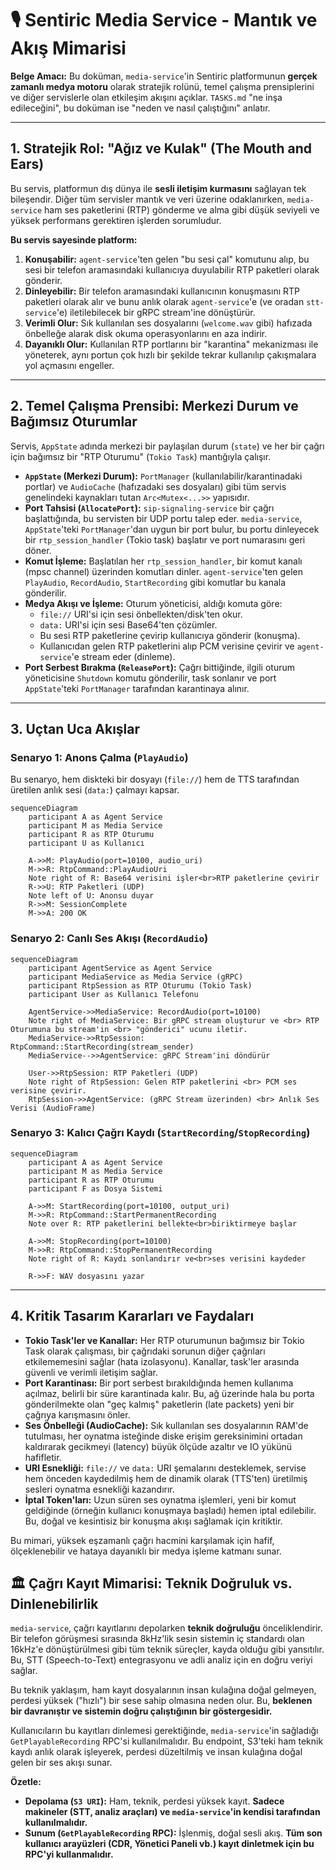 # 🎙️ Sentiric Media Service - Mantık ve Akış Mimarisi

**Belge Amacı:** Bu doküman, `media-service`'in Sentiric platformunun **gerçek zamanlı medya motoru** olarak stratejik rolünü, temel çalışma prensiplerini ve diğer servislerle olan etkileşim akışını açıklar. `TASKS.md` "ne inşa edileceğini", bu doküman ise "neden ve nasıl çalıştığını" anlatır.

---

## 1. Stratejik Rol: "Ağız ve Kulak" (The Mouth and Ears)

Bu servis, platformun dış dünya ile **sesli iletişim kurmasını** sağlayan tek bileşendir. Diğer tüm servisler mantık ve veri üzerine odaklanırken, `media-service` ham ses paketlerini (RTP) gönderme ve alma gibi düşük seviyeli ve yüksek performans gerektiren işlerden sorumludur.

**Bu servis sayesinde platform:**
1.  **Konuşabilir:** `agent-service`'ten gelen "bu sesi çal" komutunu alıp, bu sesi bir telefon aramasındaki kullanıcıya duyulabilir RTP paketleri olarak gönderir.
2.  **Dinleyebilir:** Bir telefon aramasındaki kullanıcının konuşmasını RTP paketleri olarak alır ve bunu anlık olarak `agent-service`'e (ve oradan `stt-service`'e) iletilebilecek bir gRPC stream'ine dönüştürür.
3.  **Verimli Olur:** Sık kullanılan ses dosyalarını (`welcome.wav` gibi) hafızada önbelleğe alarak disk okuma operasyonlarını en aza indirir.
4.  **Dayanıklı Olur:** Kullanılan RTP portlarını bir "karantina" mekanizması ile yöneterek, aynı portun çok hızlı bir şekilde tekrar kullanılıp çakışmalara yol açmasını engeller.

---

## 2. Temel Çalışma Prensibi: Merkezi Durum ve Bağımsız Oturumlar

Servis, `AppState` adında merkezi bir paylaşılan durum (`state`) ve her bir çağrı için bağımsız bir "RTP Oturumu" (`Tokio Task`) mantığıyla çalışır.

*   **`AppState` (Merkezi Durum):** `PortManager` (kullanılabilir/karantinadaki portlar) ve `AudioCache` (hafızadaki ses dosyaları) gibi tüm servis genelindeki kaynakları tutan `Arc<Mutex<...>>` yapısıdır.
*   **Port Tahsisi (`AllocatePort`):** `sip-signaling-service` bir çağrı başlattığında, bu servisten bir UDP portu talep eder. `media-service`, `AppState`'teki `PortManager`'dan uygun bir port bulur, bu portu dinleyecek bir `rtp_session_handler` (Tokio task) başlatır ve port numarasını geri döner.
*   **Komut İşleme:** Başlatılan her `rtp_session_handler`, bir komut kanalı (mpsc channel) üzerinden komutları dinler. `agent-service`'ten gelen `PlayAudio`, `RecordAudio`, `StartRecording` gibi komutlar bu kanala gönderilir.
*   **Medya Akışı ve İşleme:** Oturum yöneticisi, aldığı komuta göre:
    *   `file://` URI'si için sesi önbellekten/disk'ten okur.
    *   `data:` URI'si için sesi Base64'ten çözümler.
    *   Bu sesi RTP paketlerine çevirip kullanıcıya gönderir (konuşma).
    *   Kullanıcıdan gelen RTP paketlerini alıp PCM verisine çevirir ve `agent-service`'e stream eder (dinleme).
*   **Port Serbest Bırakma (`ReleasePort`):** Çağrı bittiğinde, ilgili oturum yöneticisine `Shutdown` komutu gönderilir, task sonlanır ve port `AppState`'teki `PortManager` tarafından karantinaya alınır.

---

## 3. Uçtan Uca Akışlar

### Senaryo 1: Anons Çalma (`PlayAudio`)

Bu senaryo, hem diskteki bir dosyayı (`file://`) hem de TTS tarafından üretilen anlık sesi (`data:`) çalmayı kapsar.

```mermaid
sequenceDiagram
    participant A as Agent Service
    participant M as Media Service
    participant R as RTP Oturumu
    participant U as Kullanıcı

    A->>M: PlayAudio(port=10100, audio_uri)
    M->>R: RtpCommand::PlayAudioUri
    Note right of R: Base64 verisini işler<br>RTP paketlerine çevirir
    R->>U: RTP Paketleri (UDP)
    Note left of U: Anonsu duyar
    R->>M: SessionComplete
    M->>A: 200 OK
```

### Senaryo 2: Canlı Ses Akışı (`RecordAudio`)

```mermaid
sequenceDiagram
    participant AgentService as Agent Service
    participant MediaService as Media Service (gRPC)
    participant RtpSession as RTP Oturumu (Tokio Task)
    participant User as Kullanıcı Telefonu

    AgentService->>MediaService: RecordAudio(port=10100)
    Note right of MediaService: Bir gRPC stream oluşturur ve <br> RTP Oturumuna bu stream'in <br> "gönderici" ucunu iletir.
    MediaService->>RtpSession: RtpCommand::StartRecording(stream_sender)
    MediaService-->>AgentService: gRPC Stream'ini döndürür

    User->>RtpSession: RTP Paketleri (UDP)
    Note right of RtpSession: Gelen RTP paketlerini <br> PCM ses verisine çevirir.
    RtpSession->>AgentService: (gRPC Stream üzerinden) <br> Anlık Ses Verisi (AudioFrame)
```

### Senaryo 3: Kalıcı Çağrı Kaydı (`StartRecording`/`StopRecording`)

```mermaid
sequenceDiagram
    participant A as Agent Service
    participant M as Media Service
    participant R as RTP Oturumu
    participant F as Dosya Sistemi

    A->>M: StartRecording(port=10100, output_uri)
    M->>R: RtpCommand::StartPermanentRecording
    Note over R: RTP paketlerini bellekte<br>biriktirmeye başlar

    A->>M: StopRecording(port=10100)
    M->>R: RtpCommand::StopPermanentRecording
    Note right of R: Kaydı sonlandırır ve<br>ses verisini kaydeder

    R->>F: WAV dosyasını yazar
```

---

## 4. Kritik Tasarım Kararları ve Faydaları

*   **Tokio Task'ler ve Kanallar:** Her RTP oturumunun bağımsız bir Tokio Task olarak çalışması, bir çağrıdaki sorunun diğer çağrıları etkilememesini sağlar (hata izolasyonu). Kanallar, task'ler arasında güvenli ve verimli iletişim sağlar.
*   **Port Karantinası:** Bir port serbest bırakıldığında hemen kullanıma açılmaz, belirli bir süre karantinada kalır. Bu, ağ üzerinde hala bu porta gönderilmekte olan "geç kalmış" paketlerin (late packets) yeni bir çağrıya karışmasını önler.
*   **Ses Önbelleği (AudioCache):** Sık kullanılan ses dosyalarının RAM'de tutulması, her oynatma isteğinde diske erişim gereksinimini ortadan kaldırarak gecikmeyi (latency) büyük ölçüde azaltır ve IO yükünü hafifletir.
*   **URI Esnekliği:** `file://` ve `data:` URI şemalarını desteklemek, servise hem önceden kaydedilmiş hem de dinamik olarak (TTS'ten) üretilmiş sesleri oynatma esnekliği kazandırır.
*   **İptal Token'ları:** Uzun süren ses oynatma işlemleri, yeni bir komut geldiğinde (örneğin kullanıcı konuşmaya başladı) hemen iptal edilebilir. Bu, doğal ve kesintisiz bir konuşma akışı sağlamak için kritiktir.

Bu mimari, yüksek eşzamanlı çağrı hacmini karşılamak için hafif, ölçeklenebilir ve hataya dayanıklı bir medya işleme katmanı sunar.

## 🏛️ Çağrı Kayıt Mimarisi: Teknik Doğruluk vs. Dinlenebilirlik

`media-service`, çağrı kayıtlarını depolarken **teknik doğruluğu** önceliklendirir. Bir telefon görüşmesi sırasında 8kHz'lik sesin sistemin iç standardı olan 16kHz'e dönüştürülmesi gibi tüm teknik süreçler, kayda olduğu gibi yansıtılır. Bu, STT (Speech-to-Text) entegrasyonu ve adli analiz için en doğru veriyi sağlar.

Bu teknik yaklaşım, ham kayıt dosyalarının insan kulağına doğal gelmeyen, perdesi yüksek ("hızlı") bir sese sahip olmasına neden olur. Bu, **beklenen bir davranıştır ve sistemin doğru çalıştığının bir göstergesidir.**

Kullanıcıların bu kayıtları dinlemesi gerektiğinde, `media-service`'in sağladığı `GetPlayableRecording` RPC'si kullanılmalıdır. Bu endpoint, S3'teki ham teknik kaydı anlık olarak işleyerek, perdesi düzeltilmiş ve insan kulağına doğal gelen bir ses akışı sunar.

**Özetle:**
-   **Depolama (`S3 URI`):** Ham, teknik, perdesi yüksek kayıt. **Sadece makineler (STT, analiz araçları) ve `media-service`'in kendisi tarafından kullanılmalıdır.**
-   **Sunum (`GetPlayableRecording` RPC):** İşlenmiş, doğal sesli akış. **Tüm son kullanıcı arayüzleri (CDR, Yönetici Paneli vb.) kayıt dinletmek için bu RPC'yi kullanmalıdır.**